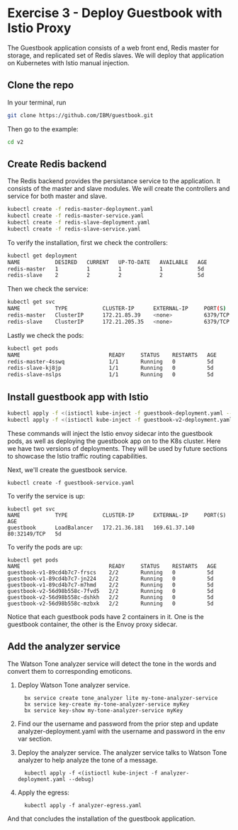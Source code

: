 # Exercise 3 - Deploy Guestbook with Istio Proxy 

The Guestbook application consists of a web front end, Redis master for storage, and replicated set of Redis slaves. We will deploy that application on Kubernetes with Istio manual injection.

## Clone the repo
In your terminal, run
  ```sh
  git clone https://github.com/IBM/guestbook.git
  ```
Then go to the example:
  ```sh
  cd v2
  ```
  
## Create Redis backend
The Redis backend provides the persistance service to the application. It consists of the master and slave modules. We will create the controllers and service for both master and slave.
  ``` sh
  kubectl create -f redis-master-deployment.yaml
  kubectl create -f redis-master-service.yaml
  kubectl create -f redis-slave-deployment.yaml
  kubectl create -f redis-slave-service.yaml
  ```
To verify the installation, first we check the controllers:
  ```sh
  kubectl get deployment
  NAME           DESIRED   CURRENT   UP-TO-DATE   AVAILABLE   AGE
  redis-master   1         1         1            1           5d
  redis-slave    2         2         2            2           5d
  ```
Then we check the service:
  ```sh
  kubectl get svc
  NAME           TYPE           CLUSTER-IP      EXTERNAL-IP     PORT(S)        AGE
  redis-master   ClusterIP      172.21.85.39    <none>          6379/TCP       5d
  redis-slave    ClusterIP      172.21.205.35   <none>          6379/TCP       5d
  ```
Lastly we check the pods:
  ```sh
  kubectl get pods
  NAME                            READY     STATUS    RESTARTS   AGE
  redis-master-4sswq              1/1       Running   0          5d
  redis-slave-kj8jp               1/1       Running   0          5d
  redis-slave-nslps               1/1       Running   0          5d
  ```
## Install guestbook app with Istio

  ```sh
 kubectl apply -f <(istioctl kube-inject -f guestbook-deployment.yaml --debug)
 kubectl apply -f <(istioctl kube-inject -f guestbook-v2-deployment.yaml --debug)
  ```
These commands will inject the Istio envoy sidecar into the guestbook pods, as well as deploying the guestbook app on to the K8s cluster. Here we have two versions of deployments. They will be used by future sections to showcase the Istio traffic routing capabilities.
  
Next, we'll create the guestbook service.

    kubectl create -f guestbook-service.yaml

To verify the service is up:

    kubectl get svc
    NAME           TYPE           CLUSTER-IP      EXTERNAL-IP     PORT(S)        AGE
    guestbook      LoadBalancer   172.21.36.181   169.61.37.140   80:32149/TCP   5d

To verify the pods are up:

    kubectl get pods
    NAME                            READY     STATUS    RESTARTS   AGE
    guestbook-v1-89cd4b7c7-frscs    2/2       Running   0          5d
    guestbook-v1-89cd4b7c7-jn224    2/2       Running   0          5d
    guestbook-v1-89cd4b7c7-m7hmd    2/2       Running   0          5d
    guestbook-v2-56d98b558c-7fvd5   2/2       Running   0          5d
    guestbook-v2-56d98b558c-dshkh   2/2       Running   0          5d
    guestbook-v2-56d98b558c-mzbxk   2/2       Running   0          5d
    
Notice that each guestbook pods have 2 containers in it. One is the guestbook container, the other is the Envoy proxy sidecar.

## Add the analyzer service
The Watson Tone analyzer service will detect the tone in the words and convert them to corresponding emoticons. 

1. Deploy Watson Tone analyzer service.

    ```console
      bx service create tone_analyzer lite my-tone-analyzer-service
      bx service key-create my-tone-analyzer-service myKey
      bx service key-show my-tone-analyzer-service myKey
    ```

2. Find our the username and password from the prior step and update analyzer-deployment.yaml with the username and password in the env var section.  

3. Deploy the analyzer service.  The analyzer service talks to Watson Tone analyzer to help analyze the tone of a message. 

    ```console
      kubectl apply -f <(istioctl kube-inject -f analyzer-deployment.yaml --debug)
    ```
4. Apply the egress:

    ```console
      kubectl apply -f analyzer-egress.yaml
    ```
And that concludes the installation of the guestbook application.
